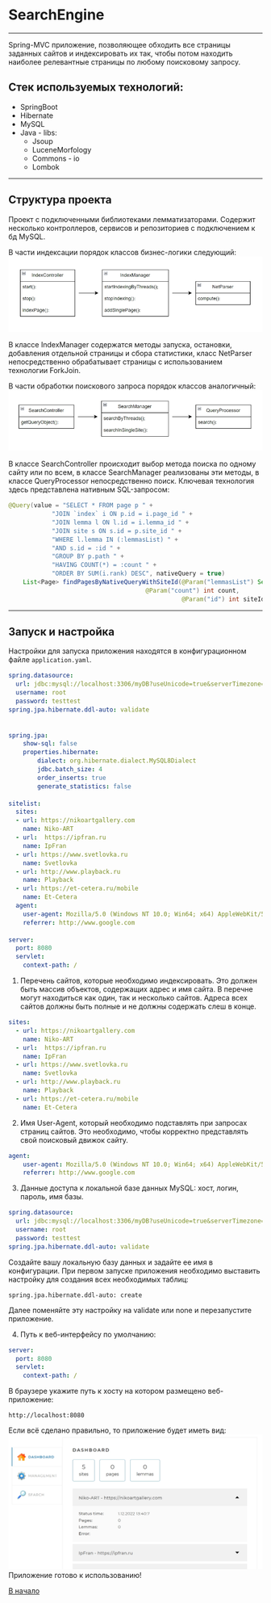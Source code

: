 <a id = "top"></a>
# SearchEngine
---
Spring-MVC приложение, позволяющее обходить все страницы заданных сайтов и индексировать их так, чтобы потом находить наиболее релевантные страницы по любому поисковому запросу.

## Стек используемых технологий:
- SpringBoot
- Hibernate
- MySQL
- Java - libs:
  - Jsoup
  - LuceneMorfology
  - Commons - io
  - Lombok
---
## Структура проекта
Проект с подключенными библиотеками лемматизаторами. Содержит несколько контроллеров, сервисов и репозиториев с подключением к бд MySQL.

В части индексации порядок классов бизнес-логики следующий:
![pic1](pic1.jpg)

В классе IndexManager содержатся методы запуска, остановки, добавления отдельной страницы и сбора статистики, класс NetParser непосредственно обрабатывает страницы с использованием технологии ForkJoin.

В части обработки поискового запроса порядок классов аналогичный:
![pic2](pic2.jpg)

В классе SearchController  происходит выбор метода поиска по одному сайту или по всем, в классе SearchManager реализованы эти методы, в классе QueryProcessor непосредственно поиск. Ключевая технология здесь представлена нативным SQL-запросом:

```java
@Query(value = "SELECT * FROM page p " +
            "JOIN `index` i ON p.id = i.page_id " +
            "JOIN lemma l ON l.id = i.lemma_id " +
            "JOIN site s ON s.id = p.site_id " +
            "WHERE l.lemma IN (:lemmasList) " +
            "AND s.id = :id " +
            "GROUP BY p.path " +
            "HAVING COUNT(*) = :count " +
            "ORDER BY SUM(i.rank) DESC", nativeQuery = true)
    List<Page> findPagesByNativeQueryWithSiteId(@Param("lemmasList") Set<String> lemmasList,
                                      @Param("count") int count,
                                                @Param("id") int siteId);

```
---
## Запуск и настройка
Настройки для запуска приложения находятся в конфигурационном файле `application.yaml`.

```yaml
spring.datasource:
  url: jdbc:mysql://localhost:3306/myDB?useUnicode=true&serverTimezone=UTC
  username: root
  password: testtest
spring.jpa.hibernate.ddl-auto: validate


spring.jpa:
    show-sql: false
    properties.hibernate:
        dialect: org.hibernate.dialect.MySQL8Dialect
        jdbc.batch_size: 4
        order_inserts: true
        generate_statistics: false

sitelist:
  sites:
  - url: https://nikoartgallery.com
    name: Niko-ART
  - url:  https://ipfran.ru
    name: IpFran
  - url: https://www.svetlovka.ru
    name: Svetlovka
  - url: http://www.playback.ru
    name: Playback
  - url: https://et-cetera.ru/mobile
    name: Et-Cetera
  agent:
    user-agent: Mozilla/5.0 (Windows NT 10.0; Win64; x64) AppleWebKit/537.36 (KHTML, like Gecko) Chrome/107.0.0.0 Safari/537.36
    referrer: http://www.google.com

server:
  port: 8080
  servlet:
    context-path: /
```

1. Перечень сайтов, которые необходимо индексировать. Это должен быть массив объектов, содержащих адрес и имя сайта. В перечне могут находиться как один, так и несколько сайтов. Адреса всех сайтов должны быть полные и не должны содержать слеш в конце.

```yaml
sites:
  - url: https://nikoartgallery.com
    name: Niko-ART
  - url:  https://ipfran.ru
    name: IpFran
  - url: https://www.svetlovka.ru
    name: Svetlovka
  - url: http://www.playback.ru
    name: Playback
  - url: https://et-cetera.ru/mobile
    name: Et-Cetera
```

2. Имя User-Agent, который необходимо подставлять при запросах страниц сайтов. Это необходимо, чтобы корректно представлять свой поисковый движок сайту.

```yaml
agent:
    user-agent: Mozilla/5.0 (Windows NT 10.0; Win64; x64) AppleWebKit/537.36 (KHTML, like Gecko) Chrome/107.0.0.0 Safari/537.36
    referrer: http://www.google.com
```

3. Данные доступа к локальной базе данных MySQL: хост, логин, пароль, имя базы.

```yaml
spring.datasource:
  url: jdbc:mysql://localhost:3306/myDB?useUnicode=true&serverTimezone=UTC
  username: root
  password: testtest
spring.jpa.hibernate.ddl-auto: validate
```

Создайте вашу локальную базу данных и задайте ее имя в конфигурации. При первом запуске приложения необходимо выставить настройку для создания всех необходимых таблиц: 

```
spring.jpa.hibernate.ddl-auto: create
```
Далее поменяйте эту настройку на validate или none и перезапустите приложение. 


4. Путь к веб-интерфейсу по умолчанию:

```yaml
server:
  port: 8080
  servlet:
    context-path: /
```

В браузере укажите путь к хосту на котором размещено веб-приложение:
```
http://localhost:8080
```

Если всё сделано правильно, то приложение будет иметь вид:
![pic3](pic3.jpg)
Приложение готово к использованию!

[В начало](#top)
